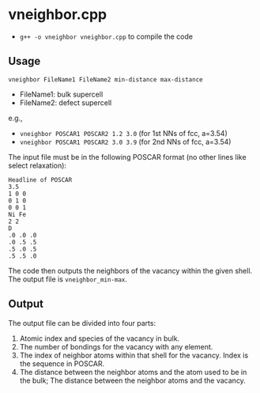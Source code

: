 # vneighbor.cpp
- `g++ -o vneighbor vneighbor.cpp` to compile the code

## Usage

`vneighbor FileName1 FileName2 min-distance max-distance`
- FileName1:   bulk supercell
- FileName2: defect supercell

e.g.,

- `vneighbor POSCAR1 POSCAR2 1.2 3.0` (for 1st NNs of fcc, a=3.54)
- `vneighbor POSCAR1 POSCAR2 3.0 3.9` (for 2nd NNs of fcc, a=3.54)

The input file must be in the following POSCAR format (no other lines like select relaxation):

    Headline of POSCAR
    3.5
    1 0 0
    0 1 0
    0 0 1
    Ni Fe
    2 2
    D
    .0 .0 .0
    .0 .5 .5
    .5 .0 .5
    .5 .5 .0

The code then outputs the neighbors of the vacancy within the given shell. The output file is `vneighbor_min-max`.

## Output

The output file can be divided into four parts:

1. Atomic index and species of the vacancy in bulk.
2. The number of bondings for the vacancy with any element.
3. The index of neighbor atoms within that shell for the vacancy. Index is the sequence in POSCAR.
4. The distance between the neighbor atoms and the atom used to be in the bulk;
   The distance between the neighbor atoms and the vacancy.
